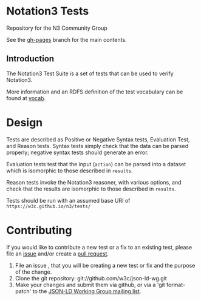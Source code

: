 # Notation3 Tests
Repository for the N3 Community Group

See the [gh-pages](https://w3c.github.io/n3) branch for the main contents.

## Introduction

The Notation3 Test Suite is a set of tests that can
be used to verify Notation3.

More information and an RDFS definition of the test vocabulary can be found at [vocab](https://w3c.github.io/n3/tests/test.n3).

# Design

Tests are described as Positive or Negative Syntax tests, Evaluation Test, and Reason tests. Syntax tests simply check that the data can be parsed properly; negative syntax tests should generate an error.

Evaluation tests test that the input (`action`) can be parsed into a dataset which is isomorphic to those described in `results`.

Reason tests invoke the Notation3 reasoner, with various options, and check that the results are isomorphic to those described in `results`.

Tests should be run with an assumed base URI of `https://w3c.github.io/n3/tests/`

# Contributing

If you would like to contribute a new test or a fix to an existing test,
please file an [issue](https://w3c.github.io/n3/issues) and/or create a [pull request](https://w3c.github.io/n3/pulls).

1. File an issue ,
   that you will be creating a new test or fix and the purpose of the
   change.
2. Clone the git repository: git://github.com/w3c/json-ld-wg.git
3. Make your changes and submit them via github, or via a 'git format-patch'
   to the [JSON-LD Working Group mailing list](mailto:json-ld-wg@w3.org).
